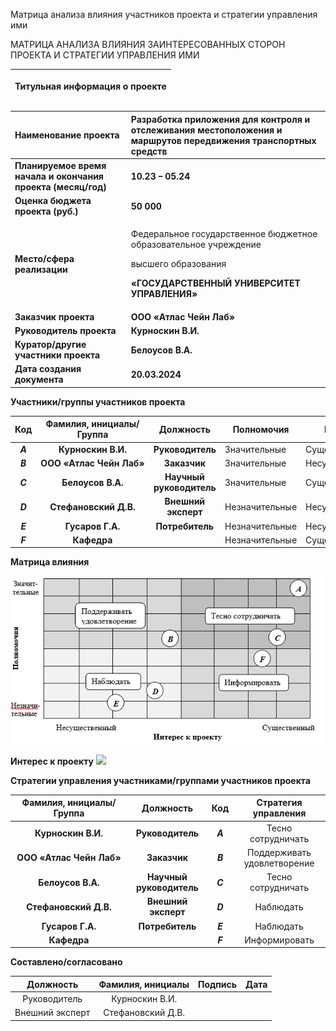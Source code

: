 ﻿Матрица анализа влияния участников проекта и стратегии управления ими

МАТРИЦА АНАЛИЗА ВЛИЯНИЯ ЗАИНТЕРЕСОВАННЫХ СТОРОН ПРОЕКТА И СТРАТЕГИИ УПРАВЛЕНИЯ ИМИ

|<p>**Титульная информация о проекте**</p><p></p>|
| :-: |

|**Наименование проекта**|**Разработка приложения для контроля и отслеживания местоположения и маршрутов передвижения транспортных средств**|
| :- | :- |
|**Планируемое время начала и окончания проекта (месяц/год)**|**10.23 – 05.24**|
|**Оценка бюджета проекта (руб.)**|**50 000**|
|**Место/сфера реализации**|<p>Федеральное государственное бюджетное образовательное учреждение</p><p>высшего образования</p><p>**«ГОСУДАРСТВЕННЫЙ УНИВЕРСИТЕТ УПРАВЛЕНИЯ»**</p>|
|**Заказчик проекта**|**ООО «Атлас Чейн Лаб»**|
|**Руководитель проекта**|**Курноскин  В.И.**|
|**Куратор/другие участники проекта**|**Белоусов В.А.**|
|**Дата создания документа**|**20.03.2024**|






**Участники/группы участников проекта**

|**Код**|**Фамилия, инициалы/Группа** |**Должность**|**Полномочия**|**Интерес**|
| :-: | :-: | :-: | - | - |
|***A***|**Курноскин В.И.**|**Руководитель**|Значительные|Существенный|
|***B***|**ООО** **«Атлас Чейн Лаб»**|**Заказчик**|Значительные|Несущественный|
|***C***|**Белоусов В.А.**|**Научный руководитель**|Значительные|Существенный|
|***D*** |**Стефановский Д.В.**|**Внешний эксперт**|Незначительные|Несущественный|
|***E***|**Гусаров Г.А.**|**Потребитель**|Незначительные|Несущественный|
|***F***|**Кафедра**||Незначительные|Существенный|











**Матрица влияния**

![image](https://github.com/GROUL46/progect_pract_dz/blob/7fe3ea02a7529a99c13f25d4ccebeeac3f186c18/image.png)

**Интерес к проекту**
![](1_3_image011.png)



**Стратегии управления участниками/группами участников проекта**

|**Фамилия, инициалы/Группа** |**Должность**|**Код**|**Стратегия управления**|
| :-: | :-: | :-: | :-: |
|**Курноскин В.И.**|**Руководитель**|***A***|Тесно сотрудничать|
|**ООО** **«Атлас Чейн Лаб»**|**Заказчик**|***B***|Поддерживать удовлетворение|
|**Белоусов В.А.**|**Научный руководитель**|***C***|Тесно сотрудничать|
|**Стефановский Д.В.**|**Внешний эксперт**|***D***|Наблюдать|
|**Гусаров Г.А.**|**Потребитель**|***E***|Наблюдать|
|**Кафедра**||***F***|Информировать|







**Составлено/согласовано**

|**Должность**|**Фамилия, инициалы**|**Подпись**|**Дата**|
| :-: | :-: | :-: | :-: |
|Руководитель|Курноскин В.И.|||
|Внешний эксперт|Стефановский Д.В.|||




